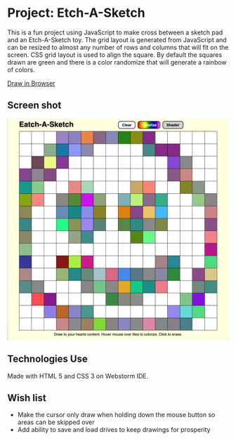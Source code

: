 # Project: Etch-A-Sketch

This is a fun project using JavaScript to make cross between a sketch pad and an Etch-A-Sketch toy.
The grid layout is generated from JavaScript and can be resized to almost any number of rows and columns that will fit on the screen.
CSS grid layout is used to align the square. By default the squares drawn are green and there is a color randomize that will generate a rainbow of colors.

[Draw in Browser](https://winplam.github.io/etch-a-sketch/)

## Screen shot
![Desktop](/screenshots/etch-a-sketch-desktop.png)

## Technologies Use
Made with HTML 5 and CSS 3 on Webstorm IDE.

## Wish list
* Make the cursor only draw when holding down the mouse button so areas can be skipped over
* Add ability to save and load drives to keep drawings for prosperity
